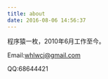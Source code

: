 ```yaml
---
title: about
date: 2016-08-06 14:56:37
---
```



程序猿一枚，2010年6月工作至今。

Email:whlwcj@gmail.com

QQ:68644421
